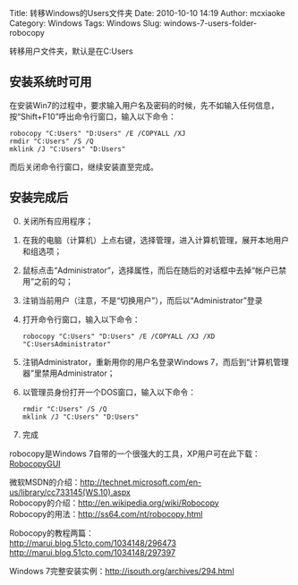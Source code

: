 Title: 转移Windows的Users文件夹
Date: 2010-10-10 14:19
Author: mcxiaoke
Category: Windows
Tags: Windows
Slug: windows-7-users-folder-robocopy

转移用户文件夹，默认是在C:Users

## 安装系统时可用

在安装Win7的过程中，要求输入用户名及密码的时候，先不如输入任何信息，按“Shift+F10”呼出命令行窗口，输入以下命令：  

```
robocopy "C:Users" "D:Users" /E /COPYALL /XJ  
rmdir "C:Users" /S /Q  
mklink /J "C:Users" "D:Users"  
```

而后关闭命令行窗口，继续安装直至完成。

## 安装完成后

0. 关闭所有应用程序；  
1. 在我的电脑（计算机）上点右键，选择管理，进入计算机管理，展开本地用户和组选项；  
2. 鼠标点击“Administrator”，选择属性，而后在随后的对话框中去掉“帐户已禁用”之前的勾；  
3. 注销当前用户（注意，不是“切换用户”），而后以“Administrator”登录  
4. 打开命令行窗口，输入以下命令：  

    ```
    robocopy "C:Users" "D:Users" /E /COPYALL /XJ /XD "C:UsersAdministrator"  
    ```

5. 注销Administrator，重新用你的用户名登录Windows
7，而后到“计算机管理器”里禁用Administrator；  
6. 以管理员身份打开一个DOS窗口，输入以下命令：  
    ```
    rmdir "C:Users" /S /Q  
    mklink /J "C:Users" "D:Users"  
    ```
    
7. 完成

robocopy是Windows 7自带的一个很强大的工具，XP用户可在此下载：  
[RobocopyGUI](http://www.brothersoft.com/robocopy-gui-105335.html)  

微软MSDN的介绍：<http://technet.microsoft.com/en-us/library/cc733145(WS.10).aspx>  
Robocopy的介绍：<http://en.wikipedia.org/wiki/Robocopy>  
Robocopy的用法：<http://ss64.com/nt/robocopy.html>  

Robocopy的教程两篇：  
<http://marui.blog.51cto.com/1034148/296473>  
<http://marui.blog.51cto.com/1034148/297397>

Windows 7完整安装实例：<http://isouth.org/archives/294.html>

